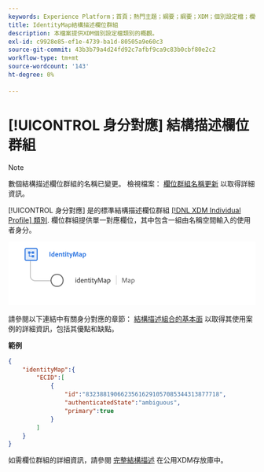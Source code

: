 ```yaml
---
keywords: Experience Platform；首頁；熱門主題；綱要；綱要；XDM；個別設定檔；欄位；綱要；綱要；身分對應；身分對應；綱要設計；對應；聯合綱要；聯合
title: IdentityMap結構描述欄位群組
description: 本檔案提供XDM個別設定檔類別的概觀。
exl-id: c9928e85-ef1e-4739-ba1d-80505a9e60c3
source-git-commit: 43b3b79a4d24fd92c7afbf9ca9c83b0cbf80e2c2
workflow-type: tm+mt
source-wordcount: '143'
ht-degree: 0%

---
```


# [!UICONTROL 身分對應] 結構描述欄位群組

>[!NOTE]
>
>數個結構描述欄位群組的名稱已變更。 檢視檔案： [欄位群組名稱更新](../name-updates.md) 以取得詳細資訊。

[!UICONTROL 身分對應] 是的標準結構描述欄位群組 [[!DNL XDM Individual Profile] 類別](../../classes/individual-profile.md). 欄位群組提供單一對應欄位，其中包含一組由名稱空間輸入的使用者身分。

![的圖表 [!UICONTROL 身分對應] 結構描述欄位群組](../../images/field-groups/identitymap.png)

請參閱以下連結中有關身分對應的章節： [結構描述組合的基本面](../../schema/composition.md#identityMap) 以取得其使用案例的詳細資訊，包括其優點和缺點。

**範例**

```JSON
{
    "identityMap":{
        "ECID":[
            {
                "id":"83238819066235616291057085344313877718",
                "authenticatedState":"ambiguous",
                "primary":true
            }
        ]
    }
}
```

如需欄位群組的詳細資訊，請參閱 [完整結構描述](https://github.com/adobe/xdm/blob/master/components/fieldgroups/shared/identitymap.schema.json) 在公用XDM存放庫中。
